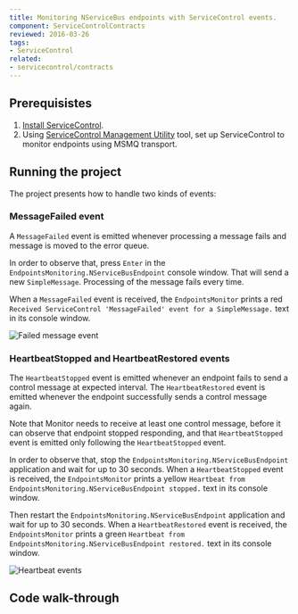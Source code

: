 ```yaml
---
title: Monitoring NServiceBus endpoints with ServiceControl events.
component: ServiceControlContracts
reviewed: 2016-03-26
tags:
- ServiceControl
related:
- servicecontrol/contracts
---
```


## Prerequisistes

1. [Install ServiceControl](/servicecontrol/installation).
1. Using [ServiceControl Management Utility](/servicecontrol/license#licensing-servicecontrol-servicecontrol-management-utility) tool, set up ServiceControl to monitor endpoints using MSMQ transport.


## Running the project

The project presents how to handle two kinds of events:


### MessageFailed event

A `MessageFailed` event is emitted whenever processing a message fails and message is moved to the error queue.

In order to observe that, press `Enter` in the `EndpointsMonitoring.NServiceBusEndpoint` console window. That will send a new `SimpleMessage`. Processing of the message fails every time.

When a `MessageFailed` event is received, the `EndpointsMonitor` prints a red `Received ServiceControl 'MessageFailed' event for a SimpleMessage.` text in its console window.

![Failed message event](failedmessage-event.PNG)


### HeartbeatStopped and HeartbeatRestored events

The `HeartbeatStopped` event is emitted whenever an endpoint fails to send a control message at expected interval. The `HeartbeatRestored` event is emitted whenever the endpoint successfully sends a control message again. 

Note that Monitor needs to receive at least one control message, before it can observe that endpoint stopped responding, and that `HeartbeatStopped` event is emitted only following the `HeartbeatStopped` event. 

In order to observe that, stop the `EndpointsMonitoring.NServiceBusEndpoint` application and wait for up to 30 seconds. When a `HeartbeatStopped` event is received, the `EndpointsMonitor` prints a yellow `Heartbeat from EndpointsMonitoring.NServiceBusEndpoint stopped.` text in its console window.

Then restart the `EndpointsMonitoring.NServiceBusEndpoint` application and wait for up to 30 seconds. When a `HeartbeatRestored` event is received, the `EndpointsMonitor` prints a green `Heartbeat from EndpointsMonitoring.NServiceBusEndpoint restored.` text in its console window.

![Heartbeat events](heartbeats_events.PNG)


## Code walk-through 
